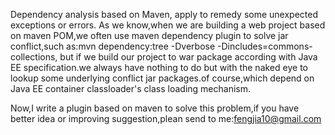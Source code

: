 Dependency analysis based on Maven, apply to remedy some unexpected exceptions or errors.
As we know,when we are building a web project based on maven POM,we often use maven dependency plugin to solve jar conflict,such as:mvn dependency:tree -Dverbose -Dincludes=commons-collections,
but if we build our project to war package according with Java EE specification.we always have nothing to do but with the naked eye to lookup some underlying conflict jar packages.of course,which 
depend on Java EE container classloader's class loading mechanism.

Now,I write a plugin based on maven to solve this problem,if you have better idea or improving suggestion,plean send to me:fengjia10@gmail.com	